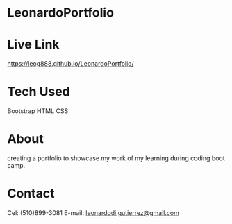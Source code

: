 # LeonardoPortfolio

# Live Link
https://leog888.github.io/LeonardoPortfolio/
# Tech Used 
Bootstrap
HTML
CSS

# About 
creating a portfolio to showcase my work of my learning during coding boot camp.

# Contact 
Cel: (510)899-3081
E-mail: leonardodi.gutierrez@gmail.com
